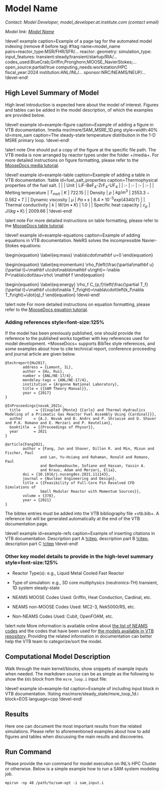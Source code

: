 # Model Name

*Contact: Model Developer, model_developer.at.institute.com (contact email)*

*Model link: [Model Name](hyperlink)*

!devel! example caption=Example of a page tag for the automated model indexing (remove # before tag)
#!tag name=model_name pairs=reactor_type:MSR/FHR/SFR/...
                       reactor:<reactor name>
                       geometry:<reactor part being simulated>
                       simulation_type:<type of simulation>
                       input_features:<specific features in use>
                       transient:steady/transient/startup/RIA/...
                       codes_used:BlueCrab;Griffin;Pronghorn;MOOSE_NavierStokes;...
                       open_source:partial/true
                       computing_needs:workstation/HPC
                       fiscal_year:2024
                       institution:ANL/INL/...
                       sponsor:NRC/NEAMS/NEUP/...
!devel-end!

## High Level Summary of Model

High level introduction is expected here about the model of interest. Figures and tables can be added
in the model description, of which the examples are provided below.


!devel! example id=example-figure caption=Example of adding a figure in VTB documentation.
!media msr/msre/SAM_MSRE_1D.png
       style=width:40%
       id=msre_sam
       caption=The steady-state temperature distribution in the 1-D MSRE primary loop.
!devel-end!

!alert note
One should put a copy of the figure at the specific file path.
The VTB media is now arranged by reactor types under the folder +/media+.
For more detailed instructions on figure formatting, please refer to
the [MooseDocs media tutorial](https://mooseframework.inl.gov/python/MooseDocs/extensions/media.html).


!devel! example id=example-table caption=Example of adding a table in VTB documentation.
!table id=fuel_salt_properties caption=Thermophysical properties of the fuel salt.
|   |   | Unit  | LiF-BeF$_4$-ZrF$_4$-UF$_4$  |
| :- | :- | :- | :- |
| Melting temperature | $T_{melt}$ | $K$ | $722.15$  |
| Density | $\rho$ | $kg/m^3$  | $2553.3-0.562\bullet T$ |
| Dynamic viscosity | $\mu$ | $Pa\bullet s$ | $8.4\times 10^{-5} exp(4340/T)$ |
| Thermal conductivity | $k$ | $W/(m\bullet K)$ | $1.0$ |
| Specific heat capacity | $c_p$ | $J/(kg\bullet K)$ | $2009.66$ |
!devel-end!

!alert note
For more detailed instructions on table formatting, please refer to
the [MooseDocs table tutorial](https://mooseframework.inl.gov/python/MooseDocs/extensions/table.html).

!devel! example id=example-equations caption=Example of adding equations in VTB documentation.
NekRS solves the incompressible Navier-Stokes equations:

\begin{equation}
\label{eq:mass}
\nabla\cdot\mathbf u=0
\end{equation}

\begin{equation}
\label{eq:momentum}
\rho_f\left(\frac{\partial\mathbf u}{\partial t}+\mathbf u\cdot\nabla\mathbf u\right)=-\nabla P+\nabla\cdot\tau+\rho\ \mathbf f
\end{equation}

\begin{equation}
\label{eq:energy}
\rho_f C_{p,f}\left(\frac{\partial T_f}{\partial t}+\mathbf u\cdot\nabla T_f\right)=\nabla\cdot\left(k_f\nabla T_f\right)+\dot{q}_f
\end{equation}
!devel-end!

!alert note
For more detailed instructions on equation formatting, please refer to
the [MooseDocs equation tutorial](https://mooseframework.inl.gov/python/MooseDocs/extensions/katex.html).


### Adding references style=font-size:125%

If the model has been previously published, one should provide the reference to the published works together with key references used for model development.
+MooseDocs+ supports BibTex style references, and some examples about how to cite technical report, conference proceeding and journal article are given below.

```language=bash
@techreport{Hu2017,
        address = {Lemont, IL},
        author = {Hu, Rui},
        number = {ANL/NE-17/4},
        mendeley-tags = {ANL/NE-17/4},
        institution = {Argonne National Laboratory},
        title = {{SAM Theory Manual}},
        year = {2017}
}

```

```language=bash
@InProceedings{novak_2021c,
  title       = {{Coupled {Monte} {Carlo} and Thermal-Hydraulics Modeling of a Prismatic Gas Reactor Fuel Assembly Using {Cardinal}}},
  author     = {A.J. Novak and D. Andrs and P. Shriwise and D. Shaver and P.K. Romano and E. Merzari and P. Keutelian},
  booktitle  = {{Proceedings of Physor}},
  year       = 2021
}

```

```language=bash
@article{Fang2021,
        author = {Fang, Jun and Shaver, Dillon R. and Min, Misun and Fischer, Paul
                and Lan, Yu-Hsiang and Rahaman, Ronald and Romano, Paul
                and Benhamadouche, Sofiane and Hassan, Yassin A.
                and Kraus, Adam and Merzari, Elia},
        doi = {10.1016/j.nucengdes.2021.111143},
        journal = {Nuclear Engineering and Design},
        title = {{Feasibility of Full-Core Pin Resolved CFD Simulations of
                Small Modular Reactor with Momentum Sources}},
        volume = {378},
        year = {2021}
}

```


The bibtex entries must be added into the VTB bibliography file +vtb.bib+.
A reference list will be generated automatically at the end of the VTB documentation page.


!devel! example id=example-refs caption=Example of inserting citations in VTB documentation.
Description part A [!citep](Hu2017), description part B [!citep](novak_2021c), description part C [!citep](Fang2021)
!devel-end!


### Other key model details to provide in the high-level summary style=font-size:125%

- Reactor Type(s): e.g., Liquid Metal Cooled Fast Reactor

- Type of simulation: e.g., 3D core multiphysics (neutronics-TH) transient, 1D system steady-state

- NEAMS MOOSE Codes Used: Griffin, Heat Conduction, Cardinal, etc.

- NEAMS non-MOOSE Codes Used: MC2-3, Nek5000/RS, etc.

- Non-NEAMS Codes Used: Cubit, OpenFOAM, etc.


!alert note
More information is available online about [the list of NEAMS codes](https://neams.inl.gov/code-descriptions/) and the codes that have been used for [the models available in VTB repository](https://mooseframework.inl.gov/virtual_test_bed/resources/codes_used.html).
Providing the related information in documentation can better help the VTB team to categorize/sort the model.

## Computational Model Description

Walk through the main kernel/blocks, show snippets of example inputs when needed.
The markdown source can be as simple as the following to show the `EOS` block from the `msre_loop.i` input file:

!devel! example id=example-list caption=Example of including input block in VTB documentation.
!listing msr/msre/steady_state/msre_loop_1d.i block=EOS language=cpp
!devel-end!


## Results

Here one can document the most important results from the related simulations. Please refer to aforementioned examples about how to add figures and tables when discussing the main results and discoveries.


## Run Command

Please provide the run command for model execution on INL’s HPC Cluster or otherwise. Below is a simple example how to run a SAM system modeling job.

```language=bash
mpirun -np 48 /path/to/sam-opt -i sam_input.i

```


